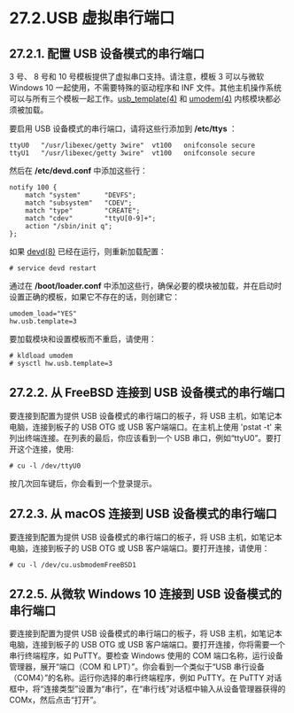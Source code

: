 # 27.2.USB 虚拟串行端口

## 27.2.1. 配置 USB 设备模式的串行端口

3 号、 8 号和 10 号模板提供了虚拟串口支持。请注意，模板 3 可以与微软 Windows 10 一起使用，不需要特殊的驱动程序和 INF 文件。其他主机操作系统可以与所有三个模板一起工作。[usb\_template(4)](https://www.freebsd.org/cgi/man.cgi?query=usb\_template\&sektion=4\&format=html) 和 [umodem(4)](https://www.freebsd.org/cgi/man.cgi?query=umodem\&sektion=4\&format=html) 内核模块都必须被加载。

要启用 USB 设备模式的串行端口，请将这些行添加到 **/etc/ttys** ：

```
ttyU0	"/usr/libexec/getty 3wire"	vt100	onifconsole secure
ttyU1	"/usr/libexec/getty 3wire"	vt100	onifconsole secure
```

然后在 **/etc/devd.conf** 中添加这些行：

```
notify 100 {
	match "system"		"DEVFS";
	match "subsystem"	"CDEV";
	match "type"		"CREATE";
	match "cdev"		"ttyU[0-9]+";
	action "/sbin/init q";
};
```

如果 [devd(8)](https://www.freebsd.org/cgi/man.cgi?query=devd\&sektion=8\&format=html) 已经在运行，则重新加载配置：

```
# service devd restart
```

通过在 **/boot/loader.conf** 中添加这些行，确保必要的模块被加载，并在启动时设置正确的模板，如果它不存在的话，则创建它：

```
umodem_load="YES"
hw.usb.template=3
```

要加载模块和设置模板而不重启，请使用：

```
# kldload umodem
# sysctl hw.usb.template=3
```

## 27.2.2. 从 FreeBSD 连接到 USB 设备模式的串行端口

要连接到配置为提供 USB 设备模式的串行端口的板子，将 USB 主机，如笔记本电脑，连接到板子的 USB OTG 或 USB 客户端端口。在主机上使用 'pstat -t' 来列出终端连接。在列表的最后，你应该看到一个 USB 串口，例如“ttyU0”。要打开这个连接，使用:

```
# cu -l /dev/ttyU0
```

按几次回车键后，你会看到一个登录提示。

## 27.2.3. 从 macOS 连接到 USB 设备模式的串行端口

要连接到配置为提供 USB 设备模式的串行端口的板子，将 USB 主机，如笔记本电脑，连接到板子的 USB OTG 或 USB 客户端端口。要打开连接，请使用：

```
# cu -l /dev/cu.usbmodemFreeBSD1
```

## 27.2.5. 从微软 Windows 10 连接到 USB 设备模式的串行端口

要连接到配置为提供 USB 设备模式的串行端口的板子，将 USB 主机，如笔记本电脑，连接到板子的 USB OTG 或 USB 客户端端口。要打开连接，你将需要一个串行终端程序，如 PuTTY。要检查 Windows 使用的 COM 端口名称，运行设备管理器，展开“端口（COM 和 LPT）”。你会看到一个类似于“USB 串行设备（COM4）”的名称。运行你选择的串行终端程序，例如 PuTTY。在 PuTTY 对话框中，将“连接类型”设置为“串行”，在“串行线”对话框中输入从设备管理器获得的 COMx，然后点击“打开”。
